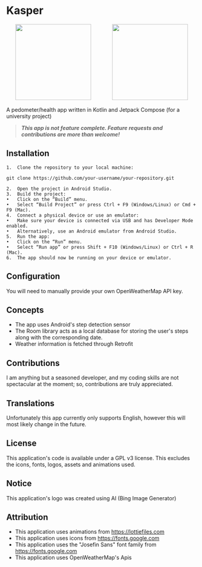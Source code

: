 # Kasper

<p align="center">
  <img width = 200 src=https://github.com/TriStaRvOiD/Kasper/assets/58824912/855804f0-d6ad-411b-a953-b82d4bbd501c>
  &nbsp;&nbsp;&nbsp;&nbsp;&nbsp;&nbsp;&nbsp;&nbsp;&nbsp;&nbsp;&nbsp;&nbsp;
  <img width=200 src=https://github.com/TriStaRvOiD/Kasper/assets/58824912/f517e2a7-8715-47b6-8472-c2f043891237)>
</p>

A pedometer/health app written in Kotlin and Jetpack Compose (for a university project)
> _**This app is not feature complete. Feature requests and contributions are more than welcome!**_

## Installation

	1.	Clone the repository to your local machine:

```git clone https://github.com/your-username/your-repository.git```

	2.	Open the project in Android Studio.
	3.	Build the project:
	•	Click on the “Build” menu.
	•	Select “Build Project” or press Ctrl + F9 (Windows/Linux) or Cmd + F9 (Mac).
	4.	Connect a physical device or use an emulator:
	•	Make sure your device is connected via USB and has Developer Mode enabled.
	•	Alternatively, use an Android emulator from Android Studio.
	5.	Run the app:
	•	Click on the “Run” menu.
	•	Select “Run app” or press Shift + F10 (Windows/Linux) or Ctrl + R (Mac).
	6.	The app should now be running on your device or emulator.

## Configuration
You will need to manually provide your own OpenWeatherMap API key.

## Concepts
* The app uses Android's step detection sensor
* The Room library acts as a local database for storing the user's steps along with the corresponding date.
* Weather information is fetched through Retrofit

## Contributions
I am anything but a seasoned developer, and my coding skills are not spectacular at the moment; so, contributions are truly appreciated.

## Translations

Unfortunately this app currently only supports English, however this will most likely change in the future.

## License

This application's code is available under a GPL v3 license. This excludes the icons, fonts, logos, assets and animations used.

## Notice
This application's logo was created using AI (Bing Image Generator)

## Attribution

* This application uses animations from https://lottiefiles.com
* This application uses icons from https://fonts.google.com
* This application uses the "Josefin Sans" font family from https://fonts.google.com
* This application uses OpenWeatherMap's Apis
